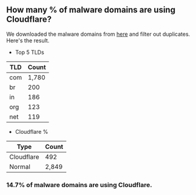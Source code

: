 ## How many % of malware domains are using Cloudflare?


We downloaded the malware domains from [here](https://urlhaus.abuse.ch) and filter out duplicates.
Here's the result.


[//]: # (start replacement)


- Top 5 TLDs

| TLD | Count |
| --- | --- |
| com | 1,780 |
| br | 200 |
| in | 186 |
| org | 123 |
| net | 119 |


- Cloudflare %

| Type | Count |
| --- | --- |
| Cloudflare | 492 |
| Normal | 2,849 |


### 14.7% of malware domains are using Cloudflare.